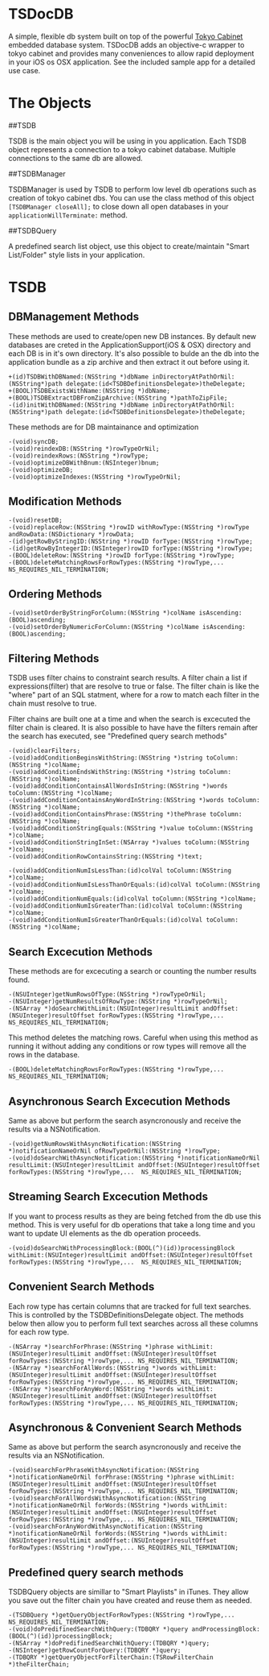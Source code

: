 TSDocDB
========
A simple, flexible db system built on top of the powerful [Tokyo Cabinet](http://fallabs.com/tokyocabinet/) embedded database system. TSDocDB adds an objective-c wrapper to tokyo cabinet and provides many conveniences to allow rapid deployment in your iOS os OSX application. See the included sample app for a detailed use case.

The Objects
===========

##TSDB

TSDB is the main object you will be using in you application. Each TSDB object represents a connection to a tokyo cabinet database. Multiple connections to the same db are allowed.

##TSDBManager

TSDBManager is used by TSDB to perform low level db operations such as creation of tokyo cabinet dbs. You can use the class method of this object `[TSDBManager closeAll];` to close down all open databases in your `applicationWillTerminate:` method.

##TSDBQuery

A predefined search list object, use this object to create/maintain "Smart List/Folder" style lists in your application.

TSDB
====

DBManagement Methods
--------------------
These methods are used to create/open new DB instances. By default new databases are creted in the ApplicationSupport(iOS & OSX) directory and each DB is in it's own directory. It's also possible to bulde an the db into the application bundle as a zip archive and then extract it out before using it.

    +(id)TSDBWithDBNamed:(NSString *)dbName inDirectoryAtPathOrNil:(NSString*)path delegate:(id<TSDBDefinitionsDelegate>)theDelegate;
    +(BOOL)TSDBExistsWithName:(NSString *)dbName;
    +(BOOL)TSDBExtractDBFromZipArchive:(NSString *)pathToZipFile;
    -(id)initWithDBNamed:(NSString *)dbName inDirectoryAtPathOrNil:(NSString*)path delegate:(id<TSDBDefinitionsDelegate>)theDelegate;

These methods are for DB maintainance and optimization

    -(void)syncDB;
    -(void)reindexDB:(NSString *)rowTypeOrNil;
    -(void)reindexRows:(NSString *)rowType;
    -(void)optimizeDBWithBnum:(NSInteger)bnum;
    -(void)optimizeDB;
    -(void)optimizeIndexes:(NSString *)rowTypeOrNil;

Modification Methods
--------------------
    -(void)resetDB;
    -(void)replaceRow:(NSString *)rowID withRowType:(NSString *)rowType andRowData:(NSDictionary *)rowData;
    -(id)getRowByStringID:(NSString *)rowID forType:(NSString *)rowType;
    -(id)getRowByIntegerID:(NSInteger)rowID forType:(NSString *)rowType;
    -(BOOL)deleteRow:(NSString *)rowID forType:(NSString *)rowType;
    -(BOOL)deleteMatchingRowsForRowTypes:(NSString *)rowType,...  NS_REQUIRES_NIL_TERMINATION;

Ordering Methods
----------------
    -(void)setOrderByStringForColumn:(NSString *)colName isAscending:(BOOL)ascending;
    -(void)setOrderByNumericForColumn:(NSString *)colName isAscending:(BOOL)ascending;

Filtering Methods
-----------------
TSDB uses filter chains to constraint search results. A filter chain a list if expressions(filter) that are resolve to true or false. The filter chain is like the "where" part of an SQL statment, where for a row to match each filter in the chain must resolve to true.

Filter chains are built one at a time and when the search is excecuted the filter chain is cleared. It is also possible to have have the filters remain after the search has executed, see "Predefined query search methods"

    -(void)clearFilters;
    -(void)addConditionBeginsWithString:(NSString *)string toColumn:(NSString *)colName;
    -(void)addConditionEndsWithString:(NSString *)string toColumn:(NSString *)colName;
    -(void)addConditionContainsAllWordsInString:(NSString *)words toColumn:(NSString *)colName;
    -(void)addConditionContainsAnyWordInString:(NSString *)words toColumn:(NSString *)colName;
    -(void)addConditionContainsPhrase:(NSString *)thePhrase toColumn:(NSString *)colName;
    -(void)addConditionStringEquals:(NSString *)value toColumn:(NSString *)colName;
    -(void)addConditionStringInSet:(NSArray *)values toColumn:(NSString *)colName;
    -(void)addConditionRowContainsString:(NSString *)text;

    -(void)addConditionNumIsLessThan:(id)colVal toColumn:(NSString *)colName;
    -(void)addConditionNumIsLessThanOrEquals:(id)colVal toColumn:(NSString *)colName;
    -(void)addConditionNumEquals:(id)colVal toColumn:(NSString *)colName;
    -(void)addConditionNumIsGreaterThan:(id)colVal toColumn:(NSString *)colName;
    -(void)addConditionNumIsGreaterThanOrEquals:(id)colVal toColumn:(NSString *)colName;

Search Excecution Methods
--------------
These methods are for excecuting a search or counting the number results found.

    -(NSUInteger)getNumRowsOfType:(NSString *)rowTypeOrNil;
    -(NSUInteger)getNumResultsOfRowType:(NSString *)rowTypeOrNil;
    -(NSArray *)doSearchWithLimit:(NSUInteger)resultLimit andOffset:(NSUInteger)resultOffset forRowTypes:(NSString *)rowType,...  NS_REQUIRES_NIL_TERMINATION;

This method deletes the matching rows. Careful when using this method as running it without adding any conditions or row types will remove all the rows in the database.

    -(BOOL)deleteMatchingRowsForRowTypes:(NSString *)rowType,...  NS_REQUIRES_NIL_TERMINATION;

Asynchronous Search Excecution Methods
---------------------------
Same as above but perform the search asyncronously and receive the results via a NSNotification.

    -(void)getNumRowsWithAsyncNotification:(NSString *)notificationNameOrNil ofRowTypeOrNil:(NSString *)rowType;
    -(void)doSearchWithAsyncNotification:(NSString *)notificationNameOrNil resultLimit:(NSUInteger)resultLimit andOffset:(NSUInteger)resultOffset forRowTypes:(NSString *)rowType,...  NS_REQUIRES_NIL_TERMINATION;

Streaming Search Excecution Methods
--------------------
If you want to process results as they are being fetched from the db use this method. This is very useful for db operations that take a long time and you want to update UI elements as the db operation proceeds.

    -(void)doSearchWithProcessingBlock:(BOOL(^)(id))processingBlock withLimit:(NSUInteger)resultLimit andOffset:(NSUInteger)resultOffset forRowTypes:(NSString *)rowType,...  NS_REQUIRES_NIL_TERMINATION;

Convenient Search Methods
-------------------------
Each row type has certain columns that are tracked for full text searches. This is controlled by the TSDBDefinitionsDelegate object. The methods below then allow you to perform full text searches across all these columns for each row type.

    -(NSArray *)searchForPhrase:(NSString *)phrase withLimit:(NSUInteger)resultLimit andOffset:(NSUInteger)resultOffset forRowTypes:(NSString *)rowType,... NS_REQUIRES_NIL_TERMINATION;
    -(NSArray *)searchForAllWords:(NSString *)words withLimit:(NSUInteger)resultLimit andOffset:(NSUInteger)resultOffset forRowTypes:(NSString *)rowType,... NS_REQUIRES_NIL_TERMINATION;
    -(NSArray *)searchForAnyWord:(NSString *)words withLimit:(NSUInteger)resultLimit andOffset:(NSUInteger)resultOffset forRowTypes:(NSString *)rowType,... NS_REQUIRES_NIL_TERMINATION;


Asynchronous & Convenient Search Methods
----------------------------------------
Same as above but perform the search asyncronously and receive the results via an NSNotification.

    -(void)searchForPhraseWithAsyncNotification:(NSString *)notificationNameOrNil forPhrase:(NSString *)phrase withLimit:(NSUInteger)resultLimit andOffset:(NSUInteger)resultOffset forRowTypes:(NSString *)rowType,... NS_REQUIRES_NIL_TERMINATION;
    -(void)searchForAllWordsWithAsyncNotification:(NSString *)notificationNameOrNil forWords:(NSString *)words withLimit:(NSUInteger)resultLimit andOffset:(NSUInteger)resultOffset forRowTypes:(NSString *)rowType,... NS_REQUIRES_NIL_TERMINATION;
    -(void)searchForAnyWordWithAsyncNotification:(NSString *)notificationNameOrNil forWords:(NSString *)words withLimit:(NSUInteger)resultLimit andOffset:(NSUInteger)resultOffset forRowTypes:(NSString *)rowType,... NS_REQUIRES_NIL_TERMINATION;

Predefined query search methods
-------------------------------
TSDBQuery objects are simillar to "Smart Playlists" in iTunes. They allow you save out the filter chain you have created and reuse them as needed.

    -(TSDBQuery *)getQueryObjectForRowTypes:(NSString *)rowType,... NS_REQUIRES_NIL_TERMINATION;
    -(void)doPredifinedSearchWithQuery:(TDBQRY *)query andProcessingBlock:(BOOL(^)(id))processingBlock;
    -(NSArray *)doPredifinedSearchWithQuery:(TDBQRY *)query;
    -(NSInteger)getRowCountForQuery:(TDBQRY *)query;
    -(TDBQRY *)getQueryObjectForFilterChain:(TSRowFilterChain *)theFilterChain;